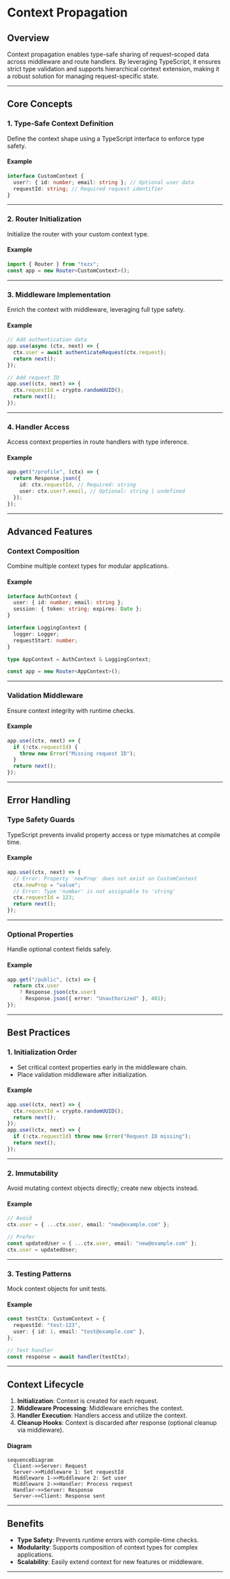 # **Context Propagation**

## **Overview**

Context propagation enables type-safe sharing of request-scoped data across middleware and route handlers. By leveraging TypeScript, it ensures strict type validation and supports hierarchical context extension, making it a robust solution for managing request-specific state.

---

## **Core Concepts**

### **1. Type-Safe Context Definition**

Define the context shape using a TypeScript interface to enforce type safety.

#### **Example**

```ts
interface CustomContext {
  user?: { id: number; email: string }; // Optional user data
  requestId: string; // Required request identifier
}
```

---

### **2. Router Initialization**

Initialize the router with your custom context type.

#### **Example**

```ts
import { Router } from "tezx";
const app = new Router<CustomContext>();
```

---

### **3. Middleware Implementation**

Enrich the context with middleware, leveraging full type safety.

#### **Example**

```ts
// Add authentication data
app.use(async (ctx, next) => {
  ctx.user = await authenticateRequest(ctx.request);
  return next();
});

// Add request ID
app.use((ctx, next) => {
  ctx.requestId = crypto.randomUUID();
  return next();
});
```

---

### **4. Handler Access**

Access context properties in route handlers with type inference.

#### **Example**

```ts
app.get("/profile", (ctx) => {
  return Response.json({
    id: ctx.requestId, // Required: string
    user: ctx.user?.email, // Optional: string | undefined
  });
});
```

---

## **Advanced Features**

### **Context Composition**

Combine multiple context types for modular applications.

#### **Example**

```ts
interface AuthContext {
  user: { id: number; email: string };
  session: { token: string; expires: Date };
}

interface LoggingContext {
  logger: Logger;
  requestStart: number;
}

type AppContext = AuthContext & LoggingContext;

const app = new Router<AppContext>();
```

---

### **Validation Middleware**

Ensure context integrity with runtime checks.

#### **Example**

```ts
app.use((ctx, next) => {
  if (!ctx.requestId) {
    throw new Error("Missing request ID");
  }
  return next();
});
```

---

## **Error Handling**

### **Type Safety Guards**

TypeScript prevents invalid property access or type mismatches at compile time.

#### **Example**

```ts
app.use((ctx, next) => {
  // Error: Property 'newProp' does not exist on CustomContext
  ctx.newProp = "value";
  // Error: Type 'number' is not assignable to 'string'
  ctx.requestId = 123;
  return next();
});
```

---

### **Optional Properties**

Handle optional context fields safely.

#### **Example**

```ts
app.get("/public", (ctx) => {
  return ctx.user
    ? Response.json(ctx.user)
    : Response.json({ error: "Unauthorized" }, 401);
});
```

---

## **Best Practices**

### **1. Initialization Order**

- Set critical context properties early in the middleware chain.
- Place validation middleware after initialization.

#### **Example**

```ts
app.use((ctx, next) => {
  ctx.requestId = crypto.randomUUID();
  return next();
});
app.use((ctx, next) => {
  if (!ctx.requestId) throw new Error("Request ID missing");
  return next();
});
```

---

### **2. Immutability**

Avoid mutating context objects directly; create new objects instead.

#### **Example**

```ts
// Avoid
ctx.user = { ...ctx.user, email: "new@example.com" };

// Prefer
const updatedUser = { ...ctx.user, email: "new@example.com" };
ctx.user = updatedUser;
```

---

### **3. Testing Patterns**

Mock context objects for unit tests.

#### **Example**

```ts
const testCtx: CustomContext = {
  requestId: "test-123",
  user: { id: 1, email: "test@example.com" },
};

// Test handler
const response = await handler(testCtx);
```

---

## **Context Lifecycle**

1. **Initialization**: Context is created for each request.
2. **Middleware Processing**: Middleware enriches the context.
3. **Handler Execution**: Handlers access and utilize the context.
4. **Cleanup Hooks**: Context is discarded after response (optional cleanup via middleware).

#### **Diagram**

```mermaid
sequenceDiagram
  Client->>Server: Request
  Server->>Middleware 1: Set requestId
  Middleware 1->>Middleware 2: Set user
  Middleware 2->>Handler: Process request
  Handler->>Server: Response
  Server->>Client: Response sent
```

---

## **Benefits**

- **Type Safety**: Prevents runtime errors with compile-time checks.
- **Modularity**: Supports composition of context types for complex applications.
- **Scalability**: Easily extend context for new features or middleware.

---
